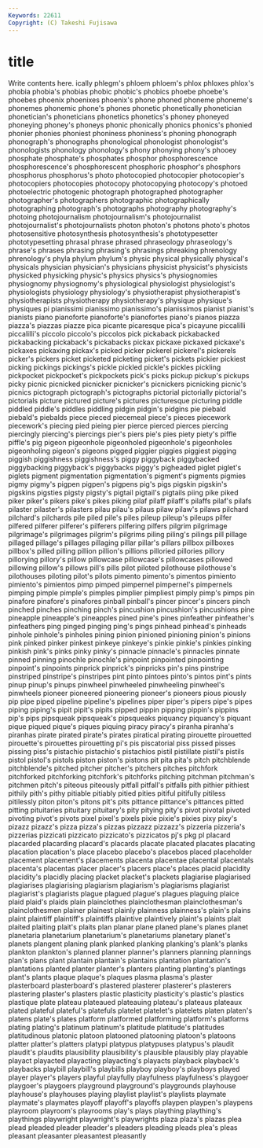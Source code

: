 ```yaml
---
Keywords: 22611 
Copyright: (C) Takeshi Fujisawa
---
```


# title

Write contents here.
ically phlegm's phloem phloem's
phlox phloxes phlox's phobia phobia's phobias phobic phobic's phobics phoebe
phoebe's phoebes phoenix phoenixes phoenix's phone phoned phoneme phoneme's phonemes
phonemic phone's phones phonetic phonetically phonetician phonetician's phoneticians phonetics phonetics's
phoney phoneyed phoneying phoney's phoneys phonic phonically phonics phonics's phonied
phonier phonies phoniest phoniness phoniness's phoning phonograph phonograph's phonographs phonological
phonologist phonologist's phonologists phonology phonology's phony phonying phony's phooey phosphate
phosphate's phosphates phosphor phosphorescence phosphorescence's phosphorescent phosphoric phosphor's phosphors phosphorus
phosphorus's photo photocopied photocopier photocopier's photocopiers photocopies photocopy photocopying photocopy's
photoed photoelectric photogenic photograph photographed photographer photographer's photographers photographic photographically
photographing photograph's photographs photography photography's photoing photojournalism photojournalism's photojournalist photojournalist's
photojournalists photon photon's photons photo's photos photosensitive photosynthesis photosynthesis's phototypesetter
phototypesetting phrasal phrase phrased phraseology phraseology's phrase's phrases phrasing phrasing's
phrasings phreaking phrenology phrenology's phyla phylum phylum's physic physical physically
physical's physicals physician physician's physicians physicist physicist's physicists physicked physicking
physic's physics physics's physiognomies physiognomy physiognomy's physiological physiologist physiologist's physiologists
physiology physiology's physiotherapist physiotherapist's physiotherapists physiotherapy physiotherapy's physique physique's physiques
pi pianissimi pianissimo pianissimo's pianissimos pianist pianist's pianists piano pianoforte
pianoforte's pianofortes piano's pianos piazza piazza's piazzas piazze pica picante
picaresque pica's picayune piccalilli piccalilli's piccolo piccolo's piccolos pick pickaback
pickabacked pickabacking pickaback's pickabacks pickax pickaxe pickaxed pickaxe's pickaxes pickaxing
pickax's picked picker pickerel pickerel's pickerels picker's pickers picket picketed
picketing picket's pickets pickier pickiest picking pickings pickings's pickle pickled
pickle's pickles pickling pickpocket pickpocket's pickpockets pick's picks pickup pickup's
pickups picky picnic picnicked picnicker picnicker's picnickers picnicking picnic's picnics
pictograph pictograph's pictographs pictorial pictorially pictorial's pictorials picture pictured picture's
pictures picturesque picturing piddle piddled piddle's piddles piddling pidgin pidgin's
pidgins pie piebald piebald's piebalds piece pieced piecemeal piece's pieces
piecework piecework's piecing pied pieing pier pierce pierced pierces piercing
piercingly piercing's piercings pier's piers pie's pies piety piety's piffle
piffle's pig pigeon pigeonhole pigeonholed pigeonhole's pigeonholes pigeonholing pigeon's pigeons
pigged piggier piggies piggiest pigging piggish piggishness piggishness's piggy piggyback
piggybacked piggybacking piggyback's piggybacks piggy's pigheaded piglet piglet's piglets pigment
pigmentation pigmentation's pigment's pigments pigmies pigmy pigmy's pigpen pigpen's pigpens
pig's pigs pigskin pigskin's pigskins pigsties pigsty pigsty's pigtail pigtail's
pigtails piing pike piked piker piker's pikers pike's pikes piking
pilaf pilaff pilaff's pilaffs pilaf's pilafs pilaster pilaster's pilasters pilau
pilau's pilaus pilaw pilaw's pilaws pilchard pilchard's pilchards pile piled
pile's piles pileup pileup's pileups pilfer pilfered pilferer pilferer's pilferers
pilfering pilfers pilgrim pilgrimage pilgrimage's pilgrimages pilgrim's pilgrims piling piling's
pilings pill pillage pillaged pillage's pillages pillaging pillar pillar's pillars
pillbox pillboxes pillbox's pilled pilling pillion pillion's pillions pilloried pillories
pillory pillorying pillory's pillow pillowcase pillowcase's pillowcases pillowed pillowing pillow's
pillows pill's pills pilot piloted pilothouse pilothouse's pilothouses piloting pilot's
pilots pimento pimento's pimentos pimiento pimiento's pimientos pimp pimped pimpernel
pimpernel's pimpernels pimping pimple pimple's pimples pimplier pimpliest pimply pimp's
pimps pin pinafore pinafore's pinafores pinball pinball's pincer pincer's pincers
pinch pinched pinches pinching pinch's pincushion pincushion's pincushions pine pineapple
pineapple's pineapples pined pine's pines pinfeather pinfeather's pinfeathers ping pinged
pinging ping's pings pinhead pinhead's pinheads pinhole pinhole's pinholes pining
pinion pinioned pinioning pinion's pinions pink pinked pinker pinkest pinkeye
pinkeye's pinkie pinkie's pinkies pinking pinkish pink's pinks pinky pinky's
pinnacle pinnacle's pinnacles pinnate pinned pinning pinochle pinochle's pinpoint pinpointed
pinpointing pinpoint's pinpoints pinprick pinprick's pinpricks pin's pins pinstripe pinstriped
pinstripe's pinstripes pint pinto pintoes pinto's pintos pint's pints pinup
pinup's pinups pinwheel pinwheeled pinwheeling pinwheel's pinwheels pioneer pioneered pioneering
pioneer's pioneers pious piously pip pipe piped pipeline pipeline's pipelines
piper piper's pipers pipe's pipes piping piping's pipit pipit's pipits
pipped pippin pipping pippin's pippins pip's pips pipsqueak pipsqueak's pipsqueaks
piquancy piquancy's piquant pique piqued pique's piques piquing piracy piracy's
piranha piranha's piranhas pirate pirated pirate's pirates piratical pirating pirouette
pirouetted pirouette's pirouettes pirouetting pi's pis piscatorial piss pissed pisses
pissing piss's pistachio pistachio's pistachios pistil pistillate pistil's pistils pistol
pistol's pistols piston piston's pistons pit pita pita's pitch pitchblende
pitchblende's pitched pitcher pitcher's pitchers pitches pitchfork pitchforked pitchforking pitchfork's
pitchforks pitching pitchman pitchman's pitchmen pitch's piteous piteously pitfall pitfall's
pitfalls pith pithier pithiest pithily pith's pithy pitiable pitiably pitied
pities pitiful pitifully pitiless pitilessly piton piton's pitons pit's pits
pittance pittance's pittances pitted pitting pituitaries pituitary pituitary's pity pitying
pity's pivot pivotal pivoted pivoting pivot's pivots pixel pixel's pixels
pixie pixie's pixies pixy pixy's pizazz pizazz's pizza pizza's pizzas
pizzazz pizzazz's pizzeria pizzeria's pizzerias pizzicati pizzicato pizzicato's pizzicatos pj's
pkg pl placard placarded placarding placard's placards placate placated placates
placating placation placation's place placebo placebo's placebos placed placeholder placement
placement's placements placenta placentae placental placentals placenta's placentas placer placer's
placers place's places placid placidity placidity's placidly placing placket placket's
plackets plagiarise plagiarised plagiarises plagiarising plagiarism plagiarism's plagiarisms plagiarist plagiarist's
plagiarists plague plagued plague's plagues plaguing plaice plaid plaid's plaids
plain plainclothes plainclothesman plainclothesman's plainclothesmen plainer plainest plainly plainness plainness's
plain's plains plaint plaintiff plaintiff's plaintiffs plaintive plaintively plaint's plaints
plait plaited plaiting plait's plaits plan planar plane planed plane's
planes planet planetaria planetarium planetarium's planetariums planetary planet's planets plangent
planing plank planked planking planking's plank's planks plankton plankton's planned
planner planner's planners planning plannings plan's plans plant plantain plantain's
plantains plantation plantation's plantations planted planter planter's planters planting planting's
plantings plant's plants plaque plaque's plaques plasma plasma's plaster plasterboard
plasterboard's plastered plasterer plasterer's plasterers plastering plaster's plasters plastic plasticity
plasticity's plastic's plastics plastique plate plateau plateaued plateauing plateau's plateaus
plateaux plated plateful plateful's platefuls platelet platelet's platelets platen platen's
platens plate's plates platform platformed platforming platform's platforms plating plating's
platinum platinum's platitude platitude's platitudes platitudinous platonic platoon platooned platooning
platoon's platoons platter platter's platters platypi platypus platypuses platypus's plaudit
plaudit's plaudits plausibility plausibility's plausible plausibly play playable playact playacted
playacting playacting's playacts playback playback's playbacks playbill playbill's playbills playboy
playboy's playboys played player player's players playful playfully playfulness playfulness's
playgoer playgoer's playgoers playground playground's playgrounds playhouse playhouse's playhouses playing
playlist playlist's playlists playmate playmate's playmates playoff playoff's playoffs playpen
playpen's playpens playroom playroom's playrooms play's plays plaything plaything's playthings
playwright playwright's playwrights plaza plaza's plazas plea plead pleaded pleader
pleader's pleaders pleading pleads plea's pleas pleasant pleasanter pleasantest pleasantly
